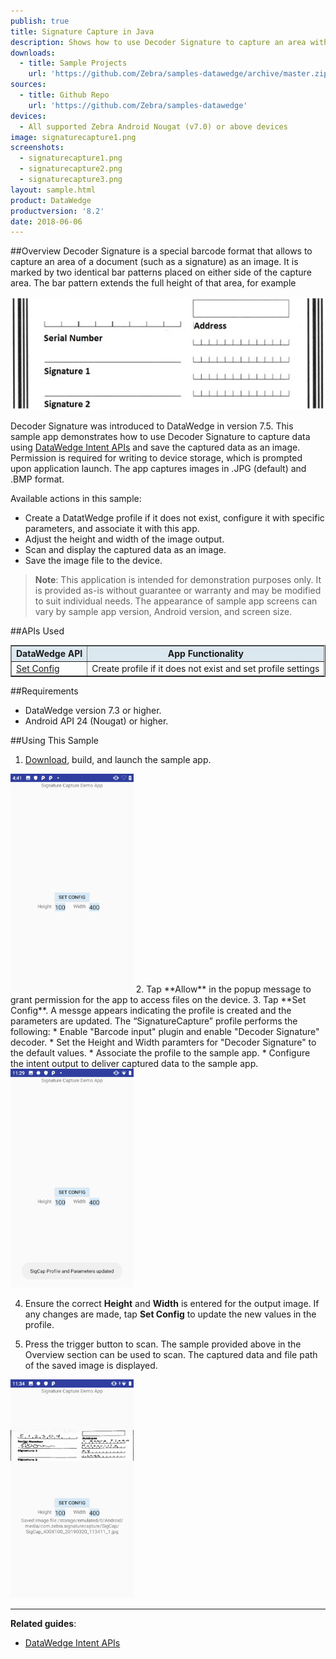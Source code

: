 ```yaml
---
publish: true
title: Signature Capture in Java
description: Shows how to use Decoder Signature to capture an area within a document (such as a signature) enclosed by a specific pattern and save it as an image.  
downloads:
  - title: Sample Projects
    url: 'https://github.com/Zebra/samples-datawedge/archive/master.zip'
sources:
  - title: Github Repo
    url: 'https://github.com/Zebra/samples-datawedge'
devices:
  - All supported Zebra Android Nougat (v7.0) or above devices
image: signaturecapture1.png
screenshots:
  - signaturecapture1.png
  - signaturecapture2.png
  - signaturecapture3.png
layout: sample.html
product: DataWedge
productversion: '8.2'
date: 2018-06-06
---
```


##Overview 
Decoder Signature is a special barcode format that allows to capture an area of a document (such as a signature) as an image. It is marked by two identical bar patterns placed on either side of the capture area. The bar pattern extends the full height of that area, for example

<img src="DecoderSignature-sample.jpg"/>
<br>

Decoder Signature was introduced to DataWedge in version 7.5. This sample app demonstrates how to use Decoder Signature to capture data using [DataWedge Intent APIs](../../api) and save the captured data as an image. Permission is required for writing to device storage, which is prompted upon application launch. The app captures images in .JPG (default) and .BMP format. 

Available actions in this sample: 
* Create a DatatWedge profile if it does not exist, configure it with specific parameters, and associate it with this app.
* Adjust the height and width of the image output.
* Scan and display the captured data as an image. 
* Save the image file to the device.

>**Note**: This application is intended for demonstration purposes only. It is provided as-is without guarantee or warranty and may be modified to suit individual needs. The appearance of sample app screens can vary by sample app version, Android version, and screen size.

##APIs Used

<table class="facelift" style="width:100%" border="1" padding="5px">
  <tr bgcolor="#dce8ef">
    <th>DataWedge API</th>
    <th>App Functionality</th>
  </tr>

  <tr>
    <td><a href="http://techdocs.zebra.com/datawedge/latest/guide/api/setconfig/">Set Config</a></td>
    <td>Create profile if it does not exist and set profile settings</td>
  </tr>

</table>

##Requirements
* DataWedge version 7.3 or higher. 
* Android API 24 (Nougat) or higher.

##Using This Sample
1. [Download](https://github.com/Zebra/samples-datawedge), build, and launch the sample app.
<img style="height:350px" src="signaturecapture1.png"/>
2. Tap **Allow** in the popup message to grant permission for the app to access files on the device.
3. Tap **Set Config**. A messge appears indicating the profile is created and the parameters are updated. The “SignatureCapture” profile performs the following:
   * Enable "Barcode input" plugin and enable "Decoder Signature" decoder.
   * Set the Height and Width paramters for "Decoder Signature" to the default values.
   * Associate the profile to the sample app.
   * Configure the intent output to deliver captured data to the sample app.
 <img style="height:350px" src="signaturecapture2.png"/> 

4. Ensure the correct **Height** and **Width** is entered for the output image. If any changes are made, tap **Set Config** to update the new values in the profile.

5. Press the trigger button to scan. The sample provided above in the Overview section can be used to scan. The captured data and file path of the saved image is displayed.
<img style="height:350px" src="signaturecapture3.png"/>

  
-----

**Related guides**:

* [DataWedge Intent APIs](../../api) 










